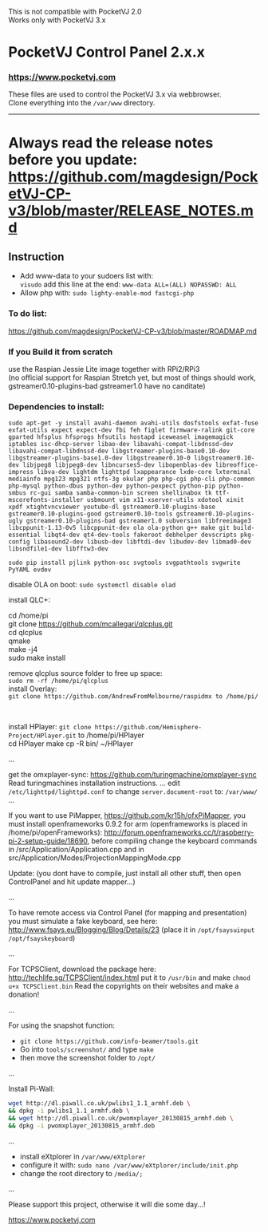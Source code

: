 This is not compatible with PocketVJ 2.0 \
Works only with PocketVJ 3.x

# PocketVJ Control Panel 2.x.x

### https://www.pocketvj.com

These files are used to control the PocketVJ 3.x via webbrowser. \
Clone everything into the `/var/www` directory.

*****************************

# Always read the release notes before you update: https://github.com/magdesign/PocketVJ-CP-v3/blob/master/RELEASE_NOTES.md



## Instruction

- Add www-data to your sudoers list with:\
   `visudo` add this line at the end: `www-data ALL=(ALL) NOPASSWD: ALL`
- Allow php with: `sudo lighty-enable-mod fastcgi-php`


### To do list:
https://github.com/magdesign/PocketVJ-CP-v3/blob/master/ROADMAP.md








### If you Build it from scratch
use the Raspian Jessie Lite image together with RPi2/RPi3<br />
(no official support for Raspian Stretch yet, but most of things should work, gstreamer0.10-plugins-bad gstreamer1.0 have no canditate)

### Dependencies to install:


`sudo apt-get -y install avahi-daemon avahi-utils dosfstools exfat-fuse exfat-utils expect expect-dev fbi feh figlet firmware-ralink git-core gparted hfsplus hfsprogs hfsutils hostapd iceweasel imagemagick iptables isc-dhcp-server libao-dev libavahi-compat-libdnssd-dev libavahi-compat-libdnssd-dev libgstreamer-plugins-base0.10-dev libgstreamer-plugins-base1.0-dev libgstreamer0.10-0 libgstreamer0.10-dev libjpeg8 libjpeg8-dev libncurses5-dev libopenblas-dev libreoffice-impress libva-dev lightdm lighttpd lxappearance lxde-core lxterminal mediainfo mpg123 mpg321 ntfs-3g okular php php-cgi php-cli php-common php-mysql python-dbus python-dev python-pexpect python-pip python-smbus rc-gui samba samba-common-bin screen shellinabox tk ttf-mscorefonts-installer usbmount vim x11-xserver-utils xdotool xinit xpdf xtightvncviewer youtube-dl gstreamer0.10-plugins-base gstreamer0.10-plugins-good gstreamer0.10-tools gstreamer0.10-plugins-ugly gstreamer0.10-plugins-bad gstreamer1.0 subversion libfreeimage3 libcppunit-1.13-0v5 libcppunit-dev ola ola-python g++ make git build-essential libqt4-dev qt4-dev-tools fakeroot debhelper devscripts pkg-config libasound2-dev libusb-dev libftdi-dev libudev-dev libmad0-dev libsndfile1-dev libfftw3-dev`



`
sudo pip install pjlink python-osc svgtools svgpathtools svgwrite PyYAML evdev
`
<br />

disable OLA on boot: `sudo systemctl disable olad
`
<br />

install QLC+: <br />

cd /home/pi <br />
git clone https://github.com/mcallegari/qlcplus.git <br />
cd qlcplus <br />
qmake <br />
make -j4 <br />
sudo make install <br />


remove qlcplus source folder to free up space: <br />
`
sudo rm -rf /home/pi/qlcplus
`
<br />
install Overlay: <br />
`git clone https://github.com/AndrewFromMelbourne/raspidmx to /home/pi/`

<br />

install HPlayer:
`git clone https://github.com/Hemisphere-Project/HPlayer.git` to /home/pi/HPlayer<br />
cd HPlayer
make
cp -R bin/ ~/HPlayer

...

get the omxplayer-sync:
https://github.com/turingmachine/omxplayer-sync
Read turingmachines installation instructions.
...
 edit `/etc/lighttpd/lighttpd.conf` to change `server.document-root` to: `/var/www/`
...

If you want to use PiMapper, https://github.com/kr15h/ofxPiMapper, you must install openframeworks 0.9.2 for arm (openframeworks is placed in /home/pi/openFrameworks): http://forum.openframeworks.cc/t/raspberry-pi-2-setup-guide/18690, before compiling change the keyboard commands in /src/Application/Application.cpp and in src/Application/Modes/ProjectionMappingMode.cpp

Update: (you dont have to compile, just install all other stuff, then open ControlPanel and hit update mapper...)

...

To have remote access via Control Panel (for mapping and presentation) you must simulate a fake keyboard, see here:
http://www.fsays.eu/Blogging/Blog/Details/23
(place it in `/opt/fsaysuinput` `/opt/fsayskeyboard`)

...


For TCPSClient, download the package here: http://techlife.sg/TCPSClient/index.html
put it to `/usr/bin` and make `chmod u+x TCPSClient.bin`
Read the copyrights on their websites and make a donation!


...


For using the snapshot function:
- `git clone https://github.com/info-beamer/tools.git`
- Go into `tools/screenshot/` and type `make`
- then move the screenshot folder to `/opt/`


...


Install Pi-Wall:

```bash
wget http://dl.piwall.co.uk/pwlibs1_1.1_armhf.deb \
&& dpkg -i pwlibs1_1.1_armhf.deb \
&& wget http://dl.piwall.co.uk/pwomxplayer_20130815_armhf.deb \
&& dpkg -i pwomxplayer_20130815_armhf.deb
```

...

- install eXtplorer in `/var/www/eXtplorer`
- configure it with: `sudo nano /var/www/eXtplorer/include/init.php`
- change the root directory to `/media/;`

...

Please support this project, otherwise it will die some day...!

https://www.pocketvj.com
